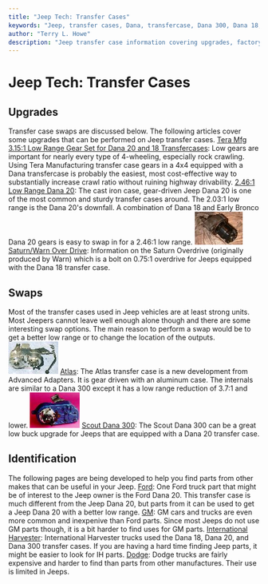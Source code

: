```yaml
---
title: "Jeep Tech: Transfer Cases"
keywords: "Jeep, transfer cases, Dana, transfercase, Dana 300, Dana 18, New Process, New Venture"
author: "Terry L. Howe"
description: "Jeep transfer case information covering upgrades, factory options, and essential information."
---
```


# Jeep Tech: Transfer Cases
## Upgrades
Transfer case swaps are discussed below.  The following articles
cover some upgrades that can be performed on Jeep transfer cases.
[Tera Mfg 3.15:1 Low Range Gear Set for Dana 20 and 18 Transfercases](/convxfer/terad20/tera.html):
Low gears are important for nearly every type of 4-wheeling, especially
rock crawling. Using Tera Manufacturing transfer case gears in a 4x4
equipped with a Dana transfercase is probably the easiest, most
cost-effective way to substantially increase crawl ratio without
ruining highway drivability.
[2.46:1 Low Range Dana 20](/convxfer/2.46-20/):
The cast iron case, gear-driven Jeep Dana 20 is one of the
most common and sturdy transfer cases around. The 2.03:1
low range is the Dana 20's downfall. A combination of Dana
18 and Early Bronco Dana 20 gears is easy to swap in for
a 2.46:1 low range. 
![](/convtrans/WODfT.jpg)
[Saturn/Warn Over Drive](/convxfer/warnod.html):
Information on the Saturn Overdrive (originally produced by Warn)
which is a bolt on 0.75:1 overdrive for Jeeps equipped with the
Dana 18 transfer case.
## Swaps
Most of the transfer cases used in Jeep vehicles are at least
strong units.  Most Jeepers cannot leave well enough alone though
and there are some interesting swap options.  The main reason
to perform a swap would be to get a better low range or to
change the location of the outputs.
![Atlas front](/convxfer/atlas-front_.jpg)
[Atlas](/convxfer/atlas.html):
The Atlas transfer case is a new development from Advanced Adapters.
It is gear driven with an aluminum case.  The internals are similar
to a Dana 300 except it has a low range reduction of 3.7:1 and lower.
![Scout 300 back](/convxfer/ihd300bT.jpg)
[Scout Dana 300](/convxfer/scout300.html):
The Scout Dana 300 can be a great low buck upgrade for Jeeps that
are equipped with a Dana 20 transfer case.
## Identification
The following pages are being developed to help you find parts
from other makes that can be useful in your Jeep.
[Ford](/convxfer/ford/):
One Ford truck part that might be of interest to the Jeep owner
is the Ford Dana 20.  This transfer case is much different from
the Jeep Dana 20, but parts from it can be used to get a Jeep
Dana 20 with a better low range.
[GM](/convxfer/gm/):
GM cars and trucks are even more common and inexpenive than Ford parts.
Since most Jeeps do not use GM parts though, it is a bit harder to
find uses for GM parts.
[International Harvester](/convxfer/ih/):
International Harvester trucks used the Dana 18, Dana 20, and Dana 300
transfer cases.  If you are having a hard time finding Jeep parts,
it might be easier to look for IH parts.
[Dodge](/convxfer/dodge/):
Dodge trucks are fairly expensive and harder to find than parts
from other manufactures.  Their use is limited in Jeeps.